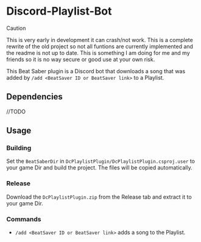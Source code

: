 # Discord-Playlist-Bot

> [!CAUTION]
> This is very early in development it can crash/not work.
> This is a complete rewrite of the old project so not all funtions are currently implemented and the readme is not up
> to date.
> This is something I am doing for me and my friends so it is no way secure or good use at your own risk.

This Beat Saber plugin is a Discord bot that downloads a song that was added by `/add <BeatSaver ID or BeatSaver link>`
to a Playlist.

## Dependencies

//TODO

## Usage

### Building

Set the `BeatSaberDir` in `DcPlaylistPlugin/DcPlaylistPlugin.csproj.user` to your game Dir and build the project. The files will be copied automatically.

### Release

Download the `DcPlaylistPlugin.zip` from the Release tab and extract it to your game Dir.

### Commands

* `/add <BeatSaver ID or BeatSaver link>` adds a song to the Playlist.
